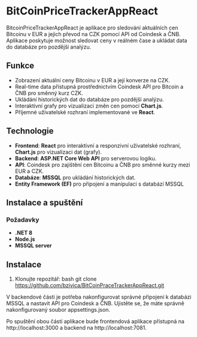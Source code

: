 # BitCoinPriceTrackerAppReact
BitcoinPriceTrackerAppReact je aplikace pro sledování aktuálních cen Bitcoinu v EUR a jejich převod na CZK pomocí API od Coindesk a ČNB. Aplikace poskytuje možnost sledovat ceny v reálném čase a ukládat data do databáze pro pozdější analýzu.

## Funkce

- Zobrazení aktuální ceny Bitcoinu v EUR a její konverze na CZK.
- Real-time data přístupná prostřednictvím Coindesk API pro Bitcoin a ČNB pro směnný kurz CZK.
- Ukládání historických dat do databáze pro pozdější analýzu.
- Interaktivní grafy pro vizualizaci změn cen pomocí **Chart.js**.
- Příjemné uživatelské rozhraní implementované ve **React**.

## Technologie

- **Frontend**: **React** pro interaktivní a responzivní uživatelské rozhraní, **Chart.js** pro vizualizaci dat (grafy).
- **Backend**: **ASP.NET Core Web API** pro serverovou logiku.
- **API**: Coindesk pro zajištění cen Bitcoinu a ČNB pro směnné kurzy mezi EUR a CZK.
- **Databáze**: **MSSQL** pro ukládání historických dat.
- **Entity Framework (EF)** pro připojení a manipulaci s databází MSSQL

## Instalace a spuštění

### Požadavky

- **.NET 8**
- **Node.js**
- **MSSQL server**

## Instalace

1. Klonujte repozitář:
   bash
   git clone https://github.com/bzivica/BitCoinPraceTrackerAppReact.git

V backendové části je potřeba nakonfigurovat správné připojení k databázi MSSQL a nastavit API pro Coindesk a ČNB. Ujistěte se, že máte správně nakonfigurovaný soubor appsettings.json.

Po spuštění obou částí aplikace bude frontendová aplikace přístupná na http://localhost:3000 a backend na http://localhost:7081.

